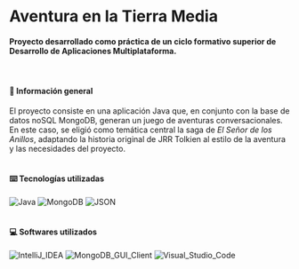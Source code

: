 # Aventura en la Tierra Media
#### Proyecto desarrollado como práctica de un ciclo formativo superior de Desarrollo de Aplicaciones Multiplataforma.<br/>
<br/>

#### 📜 Información general
El proyecto consiste en una aplicación Java que, en conjunto con la base de datos noSQL MongoDB, generan un juego de aventuras conversacionales.<br/>
En este caso, se eligió como temática central la saga de _El Señor de los Anillos_, adaptando la historia original de JRR Tolkien al estilo de la aventura y las necesidades del proyecto.
<br/><br/>
#### ⌨️ Tecnologías utilizadas
![Java](https://img.shields.io/badge/Java-ED8B00?style=for-the-badge&logo=openjdk&logoColor=white)
![MongoDB](https://img.shields.io/badge/MongoDB-4EA94B?style=for-the-badge&logo=mongodb&logoColor=white)
![JSON](https://img.shields.io/badge/json-5E5C5C?style=for-the-badge&logo=json&logoColor=white)
<br/><br/>
#### 💻 Softwares utilizados
![IntelliJ_IDEA](https://img.shields.io/badge/IntelliJ_IDEA-000000.svg?style=for-the-badge&logo=intellij-idea&logoColor=white)
![MongoDB_GUI_Client](https://img.shields.io/badge/MongoDB_GUI_Client-4EA94B?style=for-the-badge&logo=mongodb&logoColor=white)
![Visual_Studio_Code](https://img.shields.io/badge/Visual_Studio_Code-0078D4?style=for-the-badge&logo=visual%20studio%20code&logoColor=white)

